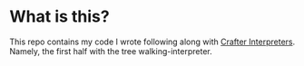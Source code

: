 # What is this?

This repo contains my code I wrote following along with [Crafter Interpreters](http://craftinginterpreters.com/). Namely, the first half with the tree walking-interpreter.

